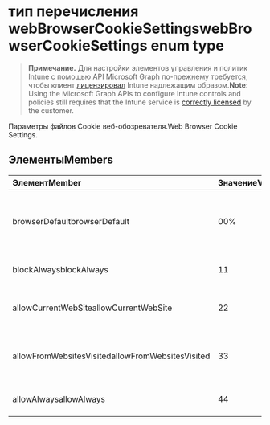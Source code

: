 # <a name="webbrowsercookiesettings-enum-type"></a><span data-ttu-id="35821-101">тип перечисления webBrowserCookieSettings</span><span class="sxs-lookup"><span data-stu-id="35821-101">webBrowserCookieSettings enum type</span></span>

> <span data-ttu-id="35821-102">**Примечание.** Для настройки элементов управления и политик Intune с помощью API Microsoft Graph по-прежнему требуется, чтобы клиент [лицензировал](https://go.microsoft.com/fwlink/?linkid=839381) Intune надлежащим образом.</span><span class="sxs-lookup"><span data-stu-id="35821-102">**Note:** Using the Microsoft Graph APIs to configure Intune controls and policies still requires that the Intune service is [correctly licensed](https://go.microsoft.com/fwlink/?linkid=839381) by the customer.</span></span>

<span data-ttu-id="35821-103">Параметры файлов Cookie веб-обозревателя.</span><span class="sxs-lookup"><span data-stu-id="35821-103">Web Browser Cookie Settings.</span></span>
## <a name="members"></a><span data-ttu-id="35821-104">Элементы</span><span class="sxs-lookup"><span data-stu-id="35821-104">Members</span></span>
|<span data-ttu-id="35821-105">Элемент</span><span class="sxs-lookup"><span data-stu-id="35821-105">Member</span></span>|<span data-ttu-id="35821-106">Значение</span><span class="sxs-lookup"><span data-stu-id="35821-106">Value</span></span>|<span data-ttu-id="35821-107">Описание</span><span class="sxs-lookup"><span data-stu-id="35821-107">Description</span></span>|
|:---|:---|:---|
|<span data-ttu-id="35821-108">browserDefault</span><span class="sxs-lookup"><span data-stu-id="35821-108">browserDefault</span></span>|<span data-ttu-id="35821-109">0</span><span class="sxs-lookup"><span data-stu-id="35821-109">0%</span></span>|<span data-ttu-id="35821-110">Значение веб-обозревателя по умолчанию, без назначения.</span><span class="sxs-lookup"><span data-stu-id="35821-110">Browser default value, no intent.</span></span>|
|<span data-ttu-id="35821-111">blockAlways</span><span class="sxs-lookup"><span data-stu-id="35821-111">blockAlways</span></span>|<span data-ttu-id="35821-112">1</span><span class="sxs-lookup"><span data-stu-id="35821-112">1</span></span>|<span data-ttu-id="35821-113">Всегда блокировать файлы cookie.</span><span class="sxs-lookup"><span data-stu-id="35821-113">Always block cookies.</span></span>|
|<span data-ttu-id="35821-114">allowCurrentWebSite</span><span class="sxs-lookup"><span data-stu-id="35821-114">allowCurrentWebSite</span></span>|<span data-ttu-id="35821-115">2</span><span class="sxs-lookup"><span data-stu-id="35821-115">2</span></span>|<span data-ttu-id="35821-116">Разрешить файлы cookie от данного сайта.</span><span class="sxs-lookup"><span data-stu-id="35821-116">Allow cookies from current Web site.</span></span>|
|<span data-ttu-id="35821-117">allowFromWebsitesVisited</span><span class="sxs-lookup"><span data-stu-id="35821-117">allowFromWebsitesVisited</span></span>|<span data-ttu-id="35821-118">3</span><span class="sxs-lookup"><span data-stu-id="35821-118">3</span></span>|<span data-ttu-id="35821-119">Разрешить файлы cookie от посещаемых сайтов.</span><span class="sxs-lookup"><span data-stu-id="35821-119">Allow Cookies from websites visited.</span></span>|
|<span data-ttu-id="35821-120">allowAlways</span><span class="sxs-lookup"><span data-stu-id="35821-120">allowAlways</span></span>|<span data-ttu-id="35821-121">4</span><span class="sxs-lookup"><span data-stu-id="35821-121">4</span></span>|<span data-ttu-id="35821-122">Всегда разрешать файлы cookie.</span><span class="sxs-lookup"><span data-stu-id="35821-122">Always allow cookies.</span></span>|



